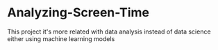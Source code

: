 # Analyzing-Screen-Time
This project it's more related with data analysis instead of data science either using machine learning models
